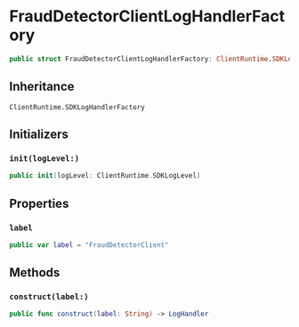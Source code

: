 # FraudDetectorClientLogHandlerFactory

``` swift
public struct FraudDetectorClientLogHandlerFactory: ClientRuntime.SDKLogHandlerFactory 
```

## Inheritance

`ClientRuntime.SDKLogHandlerFactory`

## Initializers

### `init(logLevel:)`

``` swift
public init(logLevel: ClientRuntime.SDKLogLevel) 
```

## Properties

### `label`

``` swift
public var label = "FraudDetectorClient"
```

## Methods

### `construct(label:)`

``` swift
public func construct(label: String) -> LogHandler 
```
